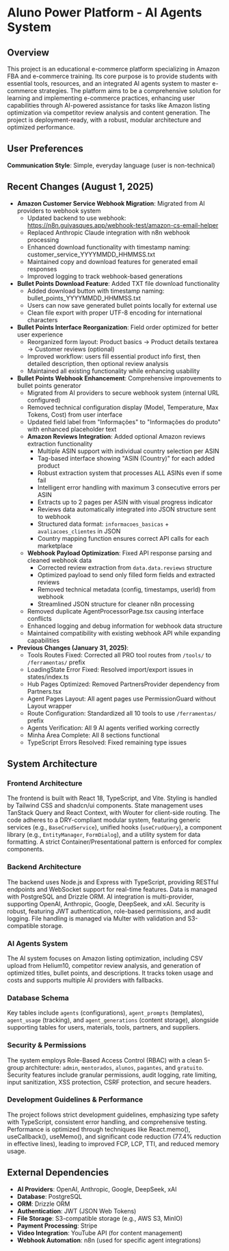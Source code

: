 # Aluno Power Platform - AI Agents System

## Overview
This project is an educational e-commerce platform specializing in Amazon FBA and e-commerce training. Its core purpose is to provide students with essential tools, resources, and an integrated AI agents system to master e-commerce strategies. The platform aims to be a comprehensive solution for learning and implementing e-commerce practices, enhancing user capabilities through AI-powered assistance for tasks like Amazon listing optimization via competitor review analysis and content generation. The project is deployment-ready, with a robust, modular architecture and optimized performance.

## User Preferences
**Communication Style**: Simple, everyday language (user is non-technical)

## Recent Changes (August 1, 2025)
- **Amazon Customer Service Webhook Migration**: Migrated from AI providers to webhook system
  - Updated backend to use webhook: https://n8n.guivasques.app/webhook-test/amazon-cs-email-helper
  - Replaced Anthropic Claude integration with n8n webhook processing
  - Enhanced download functionality with timestamp naming: customer_service_YYYYMMDD_HHMMSS.txt
  - Maintained copy and download features for generated email responses
  - Improved logging to track webhook-based generations
- **Bullet Points Download Feature**: Added TXT file download functionality
  - Added download button with timestamp naming: bullet_points_YYYYMMDD_HHMMSS.txt
  - Users can now save generated bullet points locally for external use
  - Clean file export with proper UTF-8 encoding for international characters
- **Bullet Points Interface Reorganization**: Field order optimized for better user experience
  - Reorganized form layout: Product basics → Product details textarea → Customer reviews (optional)
  - Improved workflow: users fill essential product info first, then detailed description, then optional review analysis
  - Maintained all existing functionality while enhancing usability
- **Bullet Points Webhook Enhancement**: Comprehensive improvements to bullet points generator
  - Migrated from AI providers to secure webhook system (internal URL configured)
  - Removed technical configuration display (Model, Temperature, Max Tokens, Cost) from user interface
  - Updated field label from "Informações" to "Informações do produto" with enhanced placeholder text
  - **Amazon Reviews Integration**: Added optional Amazon reviews extraction functionality
    - Multiple ASIN support with individual country selection per ASIN
    - Tag-based interface showing "ASIN (Country)" for each added product
    - Robust extraction system that processes ALL ASINs even if some fail
    - Intelligent error handling with maximum 3 consecutive errors per ASIN
    - Extracts up to 2 pages per ASIN with visual progress indicator
    - Reviews data automatically integrated into JSON structure sent to webhook
    - Structured data format: `informacoes_basicas` + `avaliacoes_clientes` in JSON
    - Country mapping function ensures correct API calls for each marketplace
  - **Webhook Payload Optimization**: Fixed API response parsing and cleaned webhook data
    - Corrected review extraction from `data.data.reviews` structure
    - Optimized payload to send only filled form fields and extracted reviews
    - Removed technical metadata (config, timestamps, userId) from webhook
    - Streamlined JSON structure for cleaner n8n processing
  - Removed duplicate AgentProcessorPage.tsx causing interface conflicts
  - Enhanced logging and debug information for webhook data structure
  - Maintained compatibility with existing webhook API while expanding capabilities
- **Previous Changes (January 31, 2025)**:
  - Tools Routes Fixed: Corrected all PRO tool routes from `/tools/` to `/ferramentas/` prefix
  - LoadingState Error Fixed: Resolved import/export issues in states/index.ts
  - Hub Pages Optimized: Removed PartnersProvider dependency from Partners.tsx
  - Agent Pages Layout: All agent pages use PermissionGuard without Layout wrapper
  - Route Configuration: Standardized all 10 tools to use `/ferramentas/` prefix
  - Agents Verification: All 9 AI agents verified working correctly
  - Minha Área Complete: All 8 sections functional
  - TypeScript Errors Resolved: Fixed remaining type issues

## System Architecture
### Frontend Architecture
The frontend is built with React 18, TypeScript, and Vite. Styling is handled by Tailwind CSS and shadcn/ui components. State management uses TanStack Query and React Context, with Wouter for client-side routing. The code adheres to a DRY-compliant modular system, featuring generic services (e.g., `BaseCrudService`), unified hooks (`useCrudQuery`), a component library (e.g., `EntityManager`, `FormDialog`), and a utility system for data formatting. A strict Container/Presentational pattern is enforced for complex components.

### Backend Architecture
The backend uses Node.js and Express with TypeScript, providing RESTful endpoints and WebSocket support for real-time features. Data is managed with PostgreSQL and Drizzle ORM. AI integration is multi-provider, supporting OpenAI, Anthropic, Google, DeepSeek, and xAI. Security is robust, featuring JWT authentication, role-based permissions, and audit logging. File handling is managed via Multer with validation and S3-compatible storage.

### AI Agents System
The AI system focuses on Amazon listing optimization, including CSV upload from Helium10, competitor review analysis, and generation of optimized titles, bullet points, and descriptions. It tracks token usage and costs and supports multiple AI providers with fallbacks.

### Database Schema
Key tables include `agents` (configurations), `agent_prompts` (templates), `agent_usage` (tracking), and `agent_generations` (content storage), alongside supporting tables for users, materials, tools, partners, and suppliers.

### Security & Permissions
The system employs Role-Based Access Control (RBAC) with a clean 5-group architecture: `admin`, `mentorados`, `alunos`, `pagantes`, and `gratuito`. Security features include granular permissions, audit logging, rate limiting, input sanitization, XSS protection, CSRF protection, and secure headers.

### Development Guidelines & Performance
The project follows strict development guidelines, emphasizing type safety with TypeScript, consistent error handling, and comprehensive testing. Performance is optimized through techniques like React.memo(), useCallback(), useMemo(), and significant code reduction (77.4% reduction in effective lines), leading to improved FCP, LCP, TTI, and reduced memory usage.

## External Dependencies
- **AI Providers**: OpenAI, Anthropic, Google, DeepSeek, xAI
- **Database**: PostgreSQL
- **ORM**: Drizzle ORM
- **Authentication**: JWT (JSON Web Tokens)
- **File Storage**: S3-compatible storage (e.g., AWS S3, MinIO)
- **Payment Processing**: Stripe
- **Video Integration**: YouTube API (for content management)
- **Webhook Automation**: n8n (used for specific agent integrations)